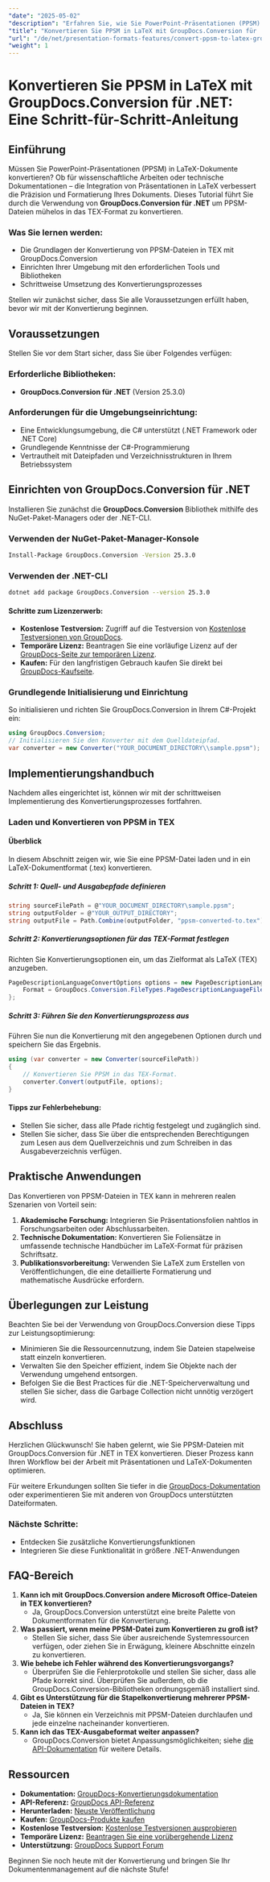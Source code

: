 ```yaml
---
"date": "2025-05-02"
"description": "Erfahren Sie, wie Sie PowerPoint-Präsentationen (PPSM) mit GroupDocs.Conversion für .NET in LaTeX konvertieren. Folgen Sie dieser detaillierten Anleitung für die nahtlose Integration in akademische und technische Dokumentation."
"title": "Konvertieren Sie PPSM in LaTeX mit GroupDocs.Conversion für .NET – Eine Schritt-für-Schritt-Anleitung"
"url": "/de/net/presentation-formats-features/convert-ppsm-to-latex-groupdocs-conversion/"
"weight": 1
---
```


# Konvertieren Sie PPSM in LaTeX mit GroupDocs.Conversion für .NET: Eine Schritt-für-Schritt-Anleitung

## Einführung

Müssen Sie PowerPoint-Präsentationen (PPSM) in LaTeX-Dokumente konvertieren? Ob für wissenschaftliche Arbeiten oder technische Dokumentationen – die Integration von Präsentationen in LaTeX verbessert die Präzision und Formatierung Ihres Dokuments. Dieses Tutorial führt Sie durch die Verwendung von **GroupDocs.Conversion für .NET** um PPSM-Dateien mühelos in das TEX-Format zu konvertieren.

### Was Sie lernen werden:
- Die Grundlagen der Konvertierung von PPSM-Dateien in TEX mit GroupDocs.Conversion
- Einrichten Ihrer Umgebung mit den erforderlichen Tools und Bibliotheken
- Schrittweise Umsetzung des Konvertierungsprozesses

Stellen wir zunächst sicher, dass Sie alle Voraussetzungen erfüllt haben, bevor wir mit der Konvertierung beginnen.

## Voraussetzungen

Stellen Sie vor dem Start sicher, dass Sie über Folgendes verfügen:

### Erforderliche Bibliotheken:
- **GroupDocs.Conversion für .NET** (Version 25.3.0)

### Anforderungen für die Umgebungseinrichtung:
- Eine Entwicklungsumgebung, die C# unterstützt (.NET Framework oder .NET Core)
- Grundlegende Kenntnisse der C#-Programmierung
- Vertrautheit mit Dateipfaden und Verzeichnisstrukturen in Ihrem Betriebssystem

## Einrichten von GroupDocs.Conversion für .NET

Installieren Sie zunächst die **GroupDocs.Conversion** Bibliothek mithilfe des NuGet-Paket-Managers oder der .NET-CLI.

### Verwenden der NuGet-Paket-Manager-Konsole
```bash
Install-Package GroupDocs.Conversion -Version 25.3.0
```

### Verwenden der .NET-CLI
```bash
dotnet add package GroupDocs.Conversion --version 25.3.0
```

#### Schritte zum Lizenzerwerb:
- **Kostenlose Testversion:** Zugriff auf die Testversion von [Kostenlose Testversionen von GroupDocs](https://releases.groupdocs.com/conversion/net/).
- **Temporäre Lizenz:** Beantragen Sie eine vorläufige Lizenz auf der [GroupDocs-Seite zur temporären Lizenz](https://purchase.groupdocs.com/temporary-license/).
- **Kaufen:** Für den langfristigen Gebrauch kaufen Sie direkt bei [GroupDocs-Kaufseite](https://purchase.groupdocs.com/buy).

### Grundlegende Initialisierung und Einrichtung

So initialisieren und richten Sie GroupDocs.Conversion in Ihrem C#-Projekt ein:
```csharp
using GroupDocs.Conversion;
// Initialisieren Sie den Konverter mit dem Quelldateipfad.
var converter = new Converter("YOUR_DOCUMENT_DIRECTORY\\sample.ppsm");
```

## Implementierungshandbuch

Nachdem alles eingerichtet ist, können wir mit der schrittweisen Implementierung des Konvertierungsprozesses fortfahren.

### Laden und Konvertieren von PPSM in TEX

#### Überblick
In diesem Abschnitt zeigen wir, wie Sie eine PPSM-Datei laden und in ein LaTeX-Dokumentformat (.tex) konvertieren.

##### Schritt 1: Quell- und Ausgabepfade definieren
```csharp
string sourceFilePath = @"YOUR_DOCUMENT_DIRECTORY\sample.ppsm";
string outputFolder = @"YOUR_OUTPUT_DIRECTORY";
string outputFile = Path.Combine(outputFolder, "ppsm-converted-to.tex");
```

##### Schritt 2: Konvertierungsoptionen für das TEX-Format festlegen
Richten Sie Konvertierungsoptionen ein, um das Zielformat als LaTeX (TEX) anzugeben.
```csharp
PageDescriptionLanguageConvertOptions options = new PageDescriptionLanguageConvertOptions { 
    Format = GroupDocs.Conversion.FileTypes.PageDescriptionLanguageFileType.Tex 
};
```

##### Schritt 3: Führen Sie den Konvertierungsprozess aus
Führen Sie nun die Konvertierung mit den angegebenen Optionen durch und speichern Sie das Ergebnis.
```csharp
using (var converter = new Converter(sourceFilePath))
{
    // Konvertieren Sie PPSM in das TEX-Format.
    converter.Convert(outputFile, options);
}
```

#### Tipps zur Fehlerbehebung:
- Stellen Sie sicher, dass alle Pfade richtig festgelegt und zugänglich sind.
- Stellen Sie sicher, dass Sie über die entsprechenden Berechtigungen zum Lesen aus dem Quellverzeichnis und zum Schreiben in das Ausgabeverzeichnis verfügen.

## Praktische Anwendungen

Das Konvertieren von PPSM-Dateien in TEX kann in mehreren realen Szenarien von Vorteil sein:
1. **Akademische Forschung:** Integrieren Sie Präsentationsfolien nahtlos in Forschungsarbeiten oder Abschlussarbeiten.
2. **Technische Dokumentation:** Konvertieren Sie Foliensätze in umfassende technische Handbücher im LaTeX-Format für präzisen Schriftsatz.
3. **Publikationsvorbereitung:** Verwenden Sie LaTeX zum Erstellen von Veröffentlichungen, die eine detaillierte Formatierung und mathematische Ausdrücke erfordern.

## Überlegungen zur Leistung

Beachten Sie bei der Verwendung von GroupDocs.Conversion diese Tipps zur Leistungsoptimierung:
- Minimieren Sie die Ressourcennutzung, indem Sie Dateien stapelweise statt einzeln konvertieren.
- Verwalten Sie den Speicher effizient, indem Sie Objekte nach der Verwendung umgehend entsorgen.
- Befolgen Sie die Best Practices für die .NET-Speicherverwaltung und stellen Sie sicher, dass die Garbage Collection nicht unnötig verzögert wird.

## Abschluss

Herzlichen Glückwunsch! Sie haben gelernt, wie Sie PPSM-Dateien mit GroupDocs.Conversion für .NET in TEX konvertieren. Dieser Prozess kann Ihren Workflow bei der Arbeit mit Präsentationen und LaTeX-Dokumenten optimieren. 

Für weitere Erkundungen sollten Sie tiefer in die [GroupDocs-Dokumentation](https://docs.groupdocs.com/conversion/net/) oder experimentieren Sie mit anderen von GroupDocs unterstützten Dateiformaten.

### Nächste Schritte:
- Entdecken Sie zusätzliche Konvertierungsfunktionen
- Integrieren Sie diese Funktionalität in größere .NET-Anwendungen

## FAQ-Bereich

1. **Kann ich mit GroupDocs.Conversion andere Microsoft Office-Dateien in TEX konvertieren?**
   - Ja, GroupDocs.Conversion unterstützt eine breite Palette von Dokumentformaten für die Konvertierung.
2. **Was passiert, wenn meine PPSM-Datei zum Konvertieren zu groß ist?**
   - Stellen Sie sicher, dass Sie über ausreichende Systemressourcen verfügen, oder ziehen Sie in Erwägung, kleinere Abschnitte einzeln zu konvertieren.
3. **Wie behebe ich Fehler während des Konvertierungsvorgangs?**
   - Überprüfen Sie die Fehlerprotokolle und stellen Sie sicher, dass alle Pfade korrekt sind. Überprüfen Sie außerdem, ob die GroupDocs.Conversion-Bibliotheken ordnungsgemäß installiert sind.
4. **Gibt es Unterstützung für die Stapelkonvertierung mehrerer PPSM-Dateien in TEX?**
   - Ja, Sie können ein Verzeichnis mit PPSM-Dateien durchlaufen und jede einzelne nacheinander konvertieren.
5. **Kann ich das TEX-Ausgabeformat weiter anpassen?**
   - GroupDocs.Conversion bietet Anpassungsmöglichkeiten; siehe [die API-Dokumentation](https://reference.groupdocs.com/conversion/net/) für weitere Details.

## Ressourcen
- **Dokumentation:** [GroupDocs-Konvertierungsdokumentation](https://docs.groupdocs.com/conversion/net/)
- **API-Referenz:** [GroupDocs API-Referenz](https://reference.groupdocs.com/conversion/net/)
- **Herunterladen:** [Neuste Veröffentlichung](https://releases.groupdocs.com/conversion/net/)
- **Kaufen:** [GroupDocs-Produkte kaufen](https://purchase.groupdocs.com/buy)
- **Kostenlose Testversion:** [Kostenlose Testversionen ausprobieren](https://releases.groupdocs.com/conversion/net/)
- **Temporäre Lizenz:** [Beantragen Sie eine vorübergehende Lizenz](https://purchase.groupdocs.com/temporary-license/)
- **Unterstützung:** [GroupDocs Support Forum](https://forum.groupdocs.com/c/conversion/10)

Beginnen Sie noch heute mit der Konvertierung und bringen Sie Ihr Dokumentenmanagement auf die nächste Stufe!